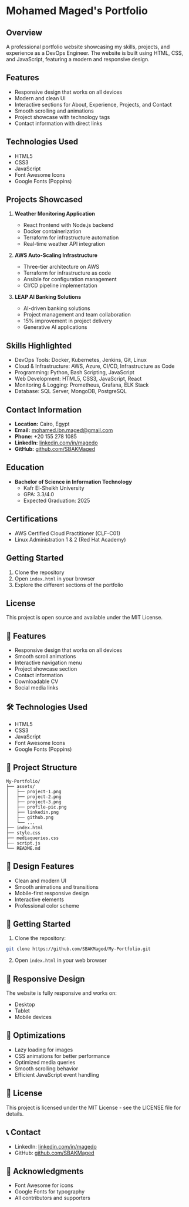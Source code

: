 # Mohamed Maged's Portfolio

## Overview
A professional portfolio website showcasing my skills, projects, and experience as a DevOps Engineer. The website is built using HTML, CSS, and JavaScript, featuring a modern and responsive design.

## Features
- Responsive design that works on all devices
- Modern and clean UI
- Interactive sections for About, Experience, Projects, and Contact
- Smooth scrolling and animations
- Project showcase with technology tags
- Contact information with direct links

## Technologies Used
- HTML5
- CSS3
- JavaScript
- Font Awesome Icons
- Google Fonts (Poppins)

## Projects Showcased
1. **Weather Monitoring Application**
   - React frontend with Node.js backend
   - Docker containerization
   - Terraform for infrastructure automation
   - Real-time weather API integration

2. **AWS Auto-Scaling Infrastructure**
   - Three-tier architecture on AWS
   - Terraform for infrastructure as code
   - Ansible for configuration management
   - CI/CD pipeline implementation

3. **LEAP AI Banking Solutions**
   - AI-driven banking solutions
   - Project management and team collaboration
   - 15% improvement in project delivery
   - Generative AI applications

## Skills Highlighted
- DevOps Tools: Docker, Kubernetes, Jenkins, Git, Linux
- Cloud & Infrastructure: AWS, Azure, CI/CD, Infrastructure as Code
- Programming: Python, Bash Scripting, JavaScript
- Web Development: HTML5, CSS3, JavaScript, React
- Monitoring & Logging: Prometheus, Grafana, ELK Stack
- Database: SQL Server, MongoDB, PostgreSQL

## Contact Information
- **Location:** Cairo, Egypt
- **Email:** mohamed.ibn.maged@gmail.com
- **Phone:** +20 155 278 1085
- **LinkedIn:** [linkedin.com/in/magedo](https://www.linkedin.com/in/magedo)
- **GitHub:** [github.com/SBAKMaged](https://github.com/SBAKMaged)

## Education
- **Bachelor of Science in Information Technology**
  - Kafr El-Sheikh University
  - GPA: 3.3/4.0
  - Expected Graduation: 2025

## Certifications
- AWS Certified Cloud Practitioner (CLF-C01)
- Linux Administration 1 & 2 (Red Hat Academy)

## Getting Started
1. Clone the repository
2. Open `index.html` in your browser
3. Explore the different sections of the portfolio

## License
This project is open source and available under the MIT License.

## 🚀 Features

- Responsive design that works on all devices
- Smooth scroll animations
- Interactive navigation menu
- Project showcase section
- Contact information
- Downloadable CV
- Social media links

## 🛠️ Technologies Used

- HTML5
- CSS3
- JavaScript
- Font Awesome Icons
- Google Fonts (Poppins)

## 📁 Project Structure

```
My-Portfolio/
├── assets/
│   ├── project-1.png
│   ├── project-2.png
│   ├── project-3.png
│   ├── profile-pic.png
│   ├── linkedin.png
│   ├── github.png
│   └── ...
├── index.html
├── style.css
├── mediaqueries.css
├── script.js
└── README.md
```

## 🎨 Design Features

- Clean and modern UI
- Smooth animations and transitions
- Mobile-first responsive design
- Interactive elements
- Professional color scheme

## 🚀 Getting Started

1. Clone the repository:
```bash
git clone https://github.com/SBAKMaged/My-Portfolio.git
```

2. Open `index.html` in your web browser

## 📱 Responsive Design

The website is fully responsive and works on:
- Desktop
- Tablet
- Mobile devices

## 🔧 Optimizations

- Lazy loading for images
- CSS animations for better performance
- Optimized media queries
- Smooth scrolling behavior
- Efficient JavaScript event handling

## 📝 License

This project is licensed under the MIT License - see the LICENSE file for details.

## 📞 Contact

- LinkedIn: [linkedin.com/in/magedo](https://linkedin.com/in/magedo)
- GitHub: [github.com/SBAKMaged](https://github.com/SBAKMaged)

## 🙏 Acknowledgments

- Font Awesome for icons
- Google Fonts for typography
- All contributors and supporters 